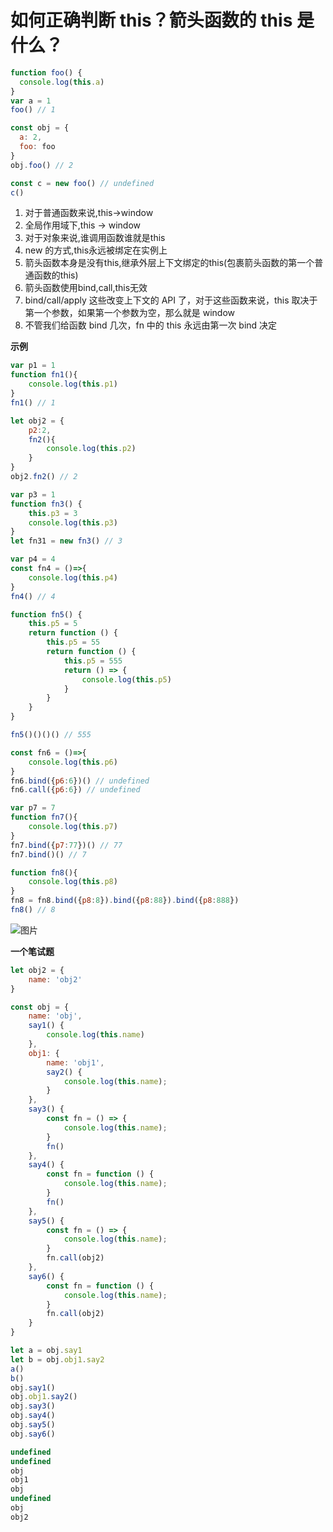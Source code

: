 # 如何正确判断 this？箭头函数的 this 是什么？
```js
function foo() {
  console.log(this.a)
}
var a = 1
foo() // 1

const obj = {
  a: 2,
  foo: foo
}
obj.foo() // 2

const c = new foo() // undefined
c()
```
1. 对于普通函数来说,this->window
2. 全局作用域下,this -> window
3. 对于对象来说,谁调用函数谁就是this
4. new 的方式,this永远被绑定在实例上
5. 箭头函数本身是没有this,继承外层上下文绑定的this(包裹箭头函数的第一个普通函数的this)
6. 箭头函数使用bind,call,this无效
7. bind/call/apply 这些改变上下文的 API 了，对于这些函数来说，this 取决于第一个参数，如果第一个参数为空，那么就是 window
8. 不管我们给函数 bind 几次，fn 中的 this 永远由第一次 bind 决定

**示例**
```js
var p1 = 1
function fn1(){
    console.log(this.p1)
}
fn1() // 1

let obj2 = {
    p2:2,
    fn2(){
        console.log(this.p2)
    }
}
obj2.fn2() // 2

var p3 = 1
function fn3() {
    this.p3 = 3
    console.log(this.p3)
}
let fn31 = new fn3() // 3

var p4 = 4
const fn4 = ()=>{
    console.log(this.p4)
}
fn4() // 4

function fn5() {
    this.p5 = 5
    return function () {
        this.p5 = 55
        return function () {
            this.p5 = 555
            return () => {
                console.log(this.p5)
            }
        }
    }
}

fn5()()()() // 555

const fn6 = ()=>{
    console.log(this.p6)
}
fn6.bind({p6:6})() // undefined
fn6.call({p6:6}) // undefined

var p7 = 7
function fn7(){
    console.log(this.p7)
}
fn7.bind({p7:77})() // 77
fn7.bind()() // 7

function fn8(){
    console.log(this.p8)
}
fn8 = fn8.bind({p8:8}).bind({p8:88}).bind({p8:888})
fn8() // 8
```

![图片](http://img.cdn.sugarat.top/mdImg/MTU4MzgyNjg3NzI4Mw==583826877283)



**一个笔试题**
```js
let obj2 = {
    name: 'obj2'
}

const obj = {
    name: 'obj',
    say1() {
        console.log(this.name)
    },
    obj1: {
        name: 'obj1',
        say2() {
            console.log(this.name);
        }
    },
    say3() {
        const fn = () => {
            console.log(this.name);
        }
        fn()
    },
    say4() {
        const fn = function () {
            console.log(this.name);
        }
        fn()
    },
    say5() {
        const fn = () => {
            console.log(this.name);
        }
        fn.call(obj2)
    },
    say6() {
        const fn = function () {
            console.log(this.name);
        }
        fn.call(obj2)
    }
}

let a = obj.say1
let b = obj.obj1.say2
a() 
b()
obj.say1()
obj.obj1.say2()
obj.say3()
obj.say4()
obj.say5()
obj.say6()
```

<my-details>

```js
undefined
undefined
obj
obj1
obj
undefined
obj
obj2
```
</my-details>

<tongji/>